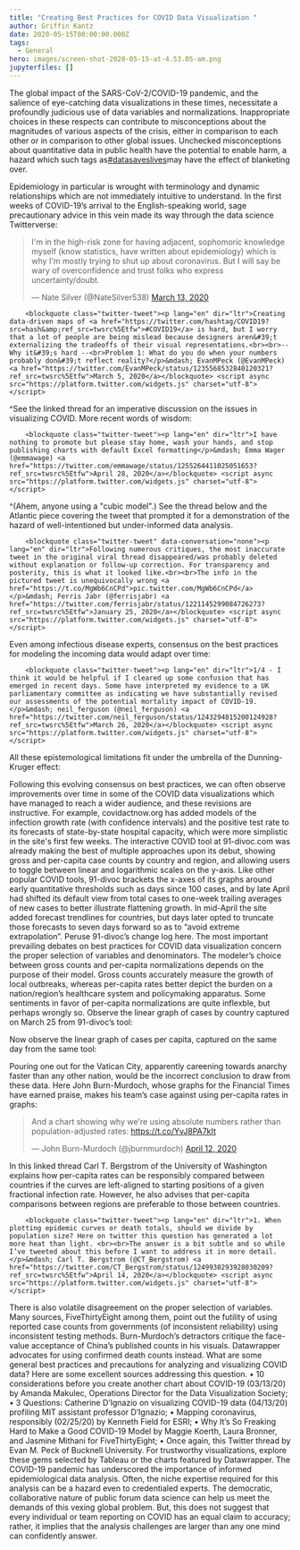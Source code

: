 ```yaml
---
title: "Creating Best Practices for COVID Data Visualization "
author: Griffin Kantz
date: 2020-05-15T00:00:00.000Z
tags:
  - General
hero: images/screen-shot-2020-05-15-at-4.53.05-am.png
jupyterfiles: []
---
```

The global impact of the SARS-CoV-2/COVID-19 pandemic, and the salience of eye-catching data visualizations in these times, necessitate a profoundly judicious use of data variables and normalizations. Inappropriate choices in these respects can contribute to misconceptions about the magnitudes of various aspects of the crisis, either in comparison to each other or in comparison to other global issues. Unchecked misconceptions about quantitative data in public health have the potential to enable harm, a hazard which such tags as[\#datasaveslives](https://twitter.com/hashtag/datasaveslives?lang=en)may have the effect of blanketing over.

Epidemiology in particular is wrought with terminology and dynamic relationships which are not immediately intuitive to understand. In the first weeks of COVID-19’s arrival to the English-speaking world, sage precautionary advice in this vein made its way through the data science Twitterverse:

<blockquote class="twitter-tweet"><p lang="en" dir="ltr">I&#39;m in the high-risk zone for having adjacent, sophomoric knowledge myself (know statistics, have written about epidemiology) which is why I&#39;m mostly trying to shut up about coronavirus. But I will say be wary of overconfidence and trust folks who express uncertainty/doubt.</p>&mdash; Nate Silver (@NateSilver538) <a href="https://twitter.com/NateSilver538/status/1238319062549233664?ref_src=twsrc%5Etfw">March 13, 2020</a></blockquote> <script async src="https://platform.twitter.com/widgets.js" charset="utf-8"></script>

        <blockquote class="twitter-tweet"><p lang="en" dir="ltr">Creating data-driven maps of <a href="https://twitter.com/hashtag/COVID19?src=hash&amp;ref_src=twsrc%5Etfw">#COVID19</a> is hard, but I worry that a lot of people are being mislead because designers aren&#39;t externalizing the tradeoffs of their visual representations.<br><br>-- Why it&#39;s hard --<br>Problem 1: What do you do when your numbers probably don&#39;t reflect reality?</p>&mdash; EvanMPeck (@EvanMPeck) <a href="https://twitter.com/EvanMPeck/status/1235568532840120321?ref_src=twsrc%5Etfw">March 5, 2020</a></blockquote> <script async src="https://platform.twitter.com/widgets.js" charset="utf-8"></script>

^See the linked thread for an imperative discussion on the issues in visualizing COVID. More recent words of wisdom:

        <blockquote class="twitter-tweet"><p lang="en" dir="ltr">I have nothing to promote but please stay home, wash your hands, and stop publishing charts with default Excel formatting</p>&mdash; Emma Wager (@emmawage) <a href="https://twitter.com/emmawage/status/1255264411025051653?ref_src=twsrc%5Etfw">April 28, 2020</a></blockquote> <script async src="https://platform.twitter.com/widgets.js" charset="utf-8"></script>

^(Ahem, anyone using a "cubic model".)
See the thread below and the Atlantic piece covering the tweet that prompted it for a demonstration of the hazard of well-intentioned but under-informed data analysis.

        <blockquote class="twitter-tweet" data-conversation="none"><p lang="en" dir="ltr">Following numerous critiques, the most inaccurate tweet in the original viral thread disappeared/was probably deleted without explanation or follow-up correction. For transparency and posterity, this is what it looked like.<br><br>The info in the pictured tweet is unequivocally wrong <a href="https://t.co/MgWb6CnCPd">pic.twitter.com/MgWb6CnCPd</a></p>&mdash; Ferris Jabr (@ferrisjabr) <a href="https://twitter.com/ferrisjabr/status/1221145299084726273?ref_src=twsrc%5Etfw">January 25, 2020</a></blockquote> <script async src="https://platform.twitter.com/widgets.js" charset="utf-8"></script>

Even among infectious disease experts, consensus on the best practices for modeling the incoming data would adapt over time:

        <blockquote class="twitter-tweet"><p lang="en" dir="ltr">1/4 - I think it would be helpful if I cleared up some confusion that has emerged in recent days. Some have interpreted my evidence to a UK parliamentary committee as indicating we have substantially revised our assessments of the potential mortality impact of COVID-19.</p>&mdash; neil_ferguson (@neil_ferguson) <a href="https://twitter.com/neil_ferguson/status/1243294815200124928?ref_src=twsrc%5Etfw">March 26, 2020</a></blockquote> <script async src="https://platform.twitter.com/widgets.js" charset="utf-8"></script>

All these epistemological limitations fit under the umbrella of the Dunning-Kruger effect:



Following this evolving consensus on best practices, we can often observe improvements over time in some of the COVID data visualizations which have managed to reach a wider audience, and these revisions are instructive.
For example, covidactnow.org has added models of the infection growth rate (with confidence intervals) and the positive test rate to its forecasts of state-by-state hospital capacity, which were more simplistic in the site's first few weeks.
The interactive COVID tool at 91-divoc.com was already making the best of multiple approaches upon its debut, showing gross and per-capita case counts by country and region, and allowing users to toggle between linear and logarithmic scales on the y-axis. Like other popular COVID tools, 91-divoc brackets the x-axes of its graphs around early quantitative thresholds such as days since 100 cases, and by late April had shifted its default view from total cases to one-week trailing averages of new cases to better illustrate flattening growth. In mid-April the site added forecast trendlines for countries, but days later opted to truncate those forecasts to seven days forward so as to “avoid extreme extrapolation”. Peruse 91-divoc’s change log here.
The most important prevailing debates on best practices for COVID data visualization concern the proper selection of variables and denominators.
The modeler’s choice between gross counts and per-capita normalizations depends on the purpose of their model. Gross counts accurately measure the growth of local outbreaks, whereas per-capita rates better depict the burden on a nation/region’s healthcare system and policymaking apparatus. Some sentiments in favor of per-capita normalizations are quite inflexble, but perhaps wrongly so. Observe the linear graph of cases by country captured on March 25 from 91-divoc’s tool:



Now observe the linear graph of cases per capita, captured on the same day from the same tool:




Pouring one out for the Vatican City, apparently careening towards anarchy faster than any other nation, would be the incorrect conclusion to draw from these data.
Here John Burn-Murdoch, whose graphs for the Financial Times have earned praise, makes his team’s case against using per-capita rates in graphs:
        <blockquote class="twitter-tweet"><p lang="en" dir="ltr">And a chart showing why we&#39;re using absolute numbers rather than population-adjusted rates: <a href="https://t.co/YvJ8PA7kIt">https://t.co/YvJ8PA7kIt</a></p>&mdash; John Burn-Murdoch (@jburnmurdoch) <a href="https://twitter.com/jburnmurdoch/status/1249445458264698880?ref_src=twsrc%5Etfw">April 12, 2020</a></blockquote> <script async src="https://platform.twitter.com/widgets.js" charset="utf-8"></script>

In this linked thread Carl T. Bergstrom of the University of Washington explains how per-capita rates can be responsibly compared between countries if the curves are left-aligned to starting positions of a given fractional infection rate. However, he also advises that per-capita comparisons between regions are preferable to those between countries.

        <blockquote class="twitter-tweet"><p lang="en" dir="ltr">1. When plotting epidemic curves or death totals, should we divide by population size? Here on twitter this question has generated a lot more heat than light. <br><br>The answer is a bit subtle and so while I’ve tweeted about this before I want to address it in more detail.</p>&mdash; Carl T. Bergstrom (@CT_Bergstrom) <a href="https://twitter.com/CT_Bergstrom/status/1249930293928030209?ref_src=twsrc%5Etfw">April 14, 2020</a></blockquote> <script async src="https://platform.twitter.com/widgets.js" charset="utf-8"></script>

There is also volatile disagreement on the proper selection of variables. Many sources, FiveThirtyEight among them, point out the futility of using reported case counts from governments (of inconsistent reliability) using inconsistent testing methods. Burn-Murdoch’s detractors critique the face-value acceptance of China’s published counts in his visuals. Datawrapper advocates for using confirmed death counts instead.
What are some general best practices and precautions for analyzing and visualizing COVID data? Here are some excellent sources addressing this question.
• 10 considerations before you create another chart about COVID-19 (03/13/20) by Amanda Makulec, Operations Director for the Data Visualization Society;
• 3 Questions: Catherine D’Ignazio on visualizing COVID-19 data (04/13/20) profiling MIT assistant professor D’Ignazio;
• Mapping coronavirus, responsibly (02/25/20) by Kenneth Field for ESRI;
• Why It’s So Freaking Hard to Make a Good COVID-19 Model by Maggie Koerth, Laura Bronner, and Jasmine Mithani for FiveThirtyEight;
• Once again, this Twitter thread by Evan M. Peck of Bucknell University.
For trustworthy visualizations, explore these gems selected by Tableau or the charts featured by Datawrapper.
The COVID-19 pandemic has underscored the importance of informed epidemiological data analysis. Often, the niche expertise required for this analysis can be a hazard even to credentialed experts. The democratic, collaborative nature of public forum data science can help us meet the demands of this vexing global problem. But, this does not suggest that every individual or team reporting on COVID has an equal claim to accuracy; rather, it implies that the analysis challenges are larger than any one mind can confidently answer.













